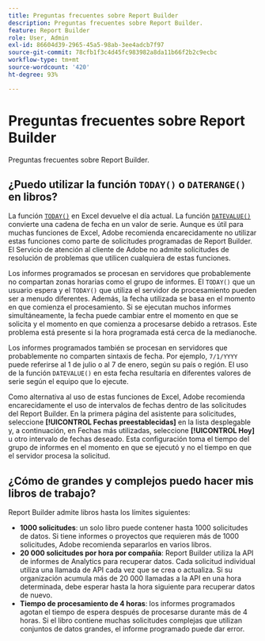 ```yaml
---
title: Preguntas frecuentes sobre Report Builder
description: Preguntas frecuentes sobre Report Builder.
feature: Report Builder
role: User, Admin
exl-id: 86604d39-2965-45a5-98ab-3ee4adcb7f97
source-git-commit: 78cfb1f3c4d45fc983982a8da11b66f2b2c9ecbc
workflow-type: tm+mt
source-wordcount: '420'
ht-degree: 93%

---
```


# Preguntas frecuentes sobre Report Builder

Preguntas frecuentes sobre Report Builder.

## ¿Puedo utilizar la función `TODAY()` o `DATERANGE()` en libros?

La función [`TODAY()`](https://support.microsoft.com/es-es/office/today-function-5eb3078d-a82c-4736-8930-2f51a028fdd9) en Excel devuelve el día actual. La función [`DATEVALUE()`](https://support.microsoft.com/es-es/office/datevalue-function-df8b07d4-7761-4a93-bc33-b7471bbff252) convierte una cadena de fecha en un valor de serie. Aunque es útil para muchas funciones de Excel, Adobe recomienda encarecidamente no utilizar estas funciones como parte de solicitudes programadas de Report Builder. El Servicio de atención al cliente de Adobe no admite solicitudes de resolución de problemas que utilicen cualquiera de estas funciones.

Los informes programados se procesan en servidores que probablemente no compartan zonas horarias como el grupo de informes. El `TODAY()` que un usuario espera y el `TODAY()` que utiliza el servidor de procesamiento pueden ser a menudo diferentes. Además, la fecha utilizada se basa en el momento en que comienza el procesamiento. Si se ejecutan muchos informes simultáneamente, la fecha puede cambiar entre el momento en que se solicita y el momento en que comienza a procesarse debido a retrasos. Este problema está presente si la hora programada está cerca de la medianoche.

Los informes programados también se procesan en servidores que probablemente no comparten sintaxis de fecha. Por ejemplo, `7/1/YYYY` puede referirse al 1 de julio o al 7 de enero, según su país o región. El uso de la función `DATEVALUE()` en esta fecha resultaría en diferentes valores de serie según el equipo que lo ejecute.

Como alternativa al uso de estas funciones de Excel, Adobe recomienda encarecidamente el uso de intervalos de fechas dentro de las solicitudes del Report Builder. En la primera página del asistente para solicitudes, seleccione **[!UICONTROL Fechas preestablecidas]** en la lista desplegable y, a continuación, en Fechas más utilizadas, seleccione **[!UICONTROL Hoy]** u otro intervalo de fechas deseado. Esta configuración toma el tiempo del grupo de informes en el momento en que se ejecutó y no el tiempo en que el servidor procesa la solicitud.

## ¿Cómo de grandes y complejos puedo hacer mis libros de trabajo?

Report Builder admite libros hasta los límites siguientes:

* **1000 solicitudes**: un solo libro puede contener hasta 1000 solicitudes de datos. Si tiene informes o proyectos que requieren más de 1000 solicitudes, Adobe recomienda separarlos en varios libros.
* **20 000 solicitudes por hora por compañía**: Report Builder utiliza la API de informes de Analytics para recuperar datos. Cada solicitud individual utiliza una llamada de API cada vez que se crea o actualiza. Si su organización acumula más de 20 000 llamadas a la API en una hora determinada, debe esperar hasta la hora siguiente para recuperar datos de nuevo.
* **Tiempo de procesamiento de 4 horas**: los informes programados agotan el tiempo de espera después de procesarse durante más de 4 horas. Si el libro contiene muchas solicitudes complejas que utilizan conjuntos de datos grandes, el informe programado puede dar error.
